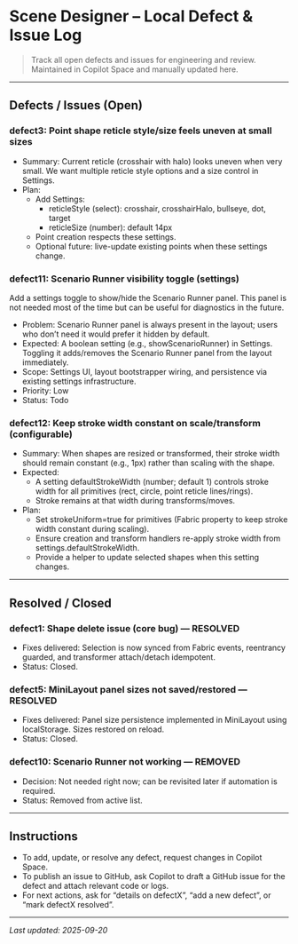 # Scene Designer – Local Defect & Issue Log

> Track all open defects and issues for engineering and review.  
> Maintained in Copilot Space and manually updated here.

---

## Defects / Issues (Open)

### defect3: Point shape reticle style/size feels uneven at small sizes
- Summary: Current reticle (crosshair with halo) looks uneven when very small. We want multiple reticle style options and a size control in Settings.
- Plan:
  - Add Settings:
    - reticleStyle (select): crosshair, crosshairHalo, bullseye, dot, target
    - reticleSize (number): default 14px
  - Point creation respects these settings.
  - Optional future: live-update existing points when these settings change.

### defect11: Scenario Runner visibility toggle (settings)
Add a settings toggle to show/hide the Scenario Runner panel. This panel is not needed most of the time but can be useful for diagnostics in the future.

- Problem: Scenario Runner panel is always present in the layout; users who don’t need it would prefer it hidden by default.
- Expected: A boolean setting (e.g., showScenarioRunner) in Settings. Toggling it adds/removes the Scenario Runner panel from the layout immediately.
- Scope: Settings UI, layout bootstrapper wiring, and persistence via existing settings infrastructure.
- Priority: Low
- Status: Todo

### defect12: Keep stroke width constant on scale/transform (configurable)
- Summary: When shapes are resized or transformed, their stroke width should remain constant (e.g., 1px) rather than scaling with the shape.
- Expected:
  - A setting defaultStrokeWidth (number; default 1) controls stroke width for all primitives (rect, circle, point reticle lines/rings).
  - Stroke remains at that width during transforms/moves.
- Plan:
  - Set strokeUniform=true for primitives (Fabric property to keep stroke width constant during scaling).
  - Ensure creation and transform handlers re-apply stroke width from settings.defaultStrokeWidth.
  - Provide a helper to update selected shapes when this setting changes.

---

## Resolved / Closed

### defect1: Shape delete issue (core bug) — RESOLVED
- Fixes delivered: Selection is now synced from Fabric events, reentrancy guarded, and transformer attach/detach idempotent.
- Status: Closed.

### defect5: MiniLayout panel sizes not saved/restored — RESOLVED
- Fixes delivered: Panel size persistence implemented in MiniLayout using localStorage. Sizes restored on reload.
- Status: Closed.

### defect10: Scenario Runner not working — REMOVED
- Decision: Not needed right now; can be revisited later if automation is required.
- Status: Removed from active list.

---

## Instructions

- To add, update, or resolve any defect, request changes in Copilot Space.
- To publish an issue to GitHub, ask Copilot to draft a GitHub issue for the defect and attach relevant code or logs.
- For next actions, ask for “details on defectX”, “add a new defect”, or “mark defectX resolved”.

---

*Last updated: 2025-09-20*

